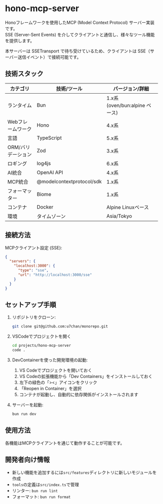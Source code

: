 # hono-mcp-server

Honoフレームワークを使用したMCP (Model Context Protocol) サーバー実装です。  
SSE (Server-Sent Events) を介してクライアントと通信し、様々なツール機能を提供します。

本サーバーは SSETransport で待ち受けているため、クライアントは SSE（サーバー送信イベント）で接続可能です。

## 技術スタック

| カテゴリ | 技術/ツール | バージョン/詳細 |
|----------------|---------------------------|------------------------------------|
| ランタイム | Bun | 1.x系 (oven/bun:alpine ベース) |
| Webフレームワーク | Hono | 4.x系 |
| 言語 | TypeScript | 5.x系 |
| ORM/バリデーション | Zod | 3.x系 |
| ロギング | log4js | 6.x系 |
| AI統合 | OpenAI API | 4.x系 |
| MCP統合 | @modelcontextprotocol/sdk | 1.x系 |
| フォーマッター | Biome | 1.x系 |
| コンテナ | Docker | Alpine Linuxベース |
| 環境 | タイムゾーン | Asia/Tokyo |

## 接続方法

MCPクライアント設定 (SSE):

```json
{
  "servers": {
    "localhost:3000": {
      "type": "sse",
      "url": "http://localhost:3000/sse"
    }
  }
}
```

## セットアップ手順

1. リポジトリをクローン:

   ```bash
   git clone git@github.com:u7chan/monorepo.git
   ```

1. VSCodeでプロジェクトを開く

   ```bash
   cd projects/hono-mcp-server
   code .
   ```

1. DevContainerを使った開発環境の起動:
   1. VS Codeでプロジェクトを開いておく
   1. VS Codeの拡張機能から「Dev Containers」をインストールしておく
   1. 左下の緑色の「><」アイコンをクリック
   1. 「Reopen in Container」を選択
   1. コンテナが起動し、自動的に依存関係がインストールされます

1. サーバーを起動:

   ```bash
   bun run dev
   ```

## 使用方法

各機能はMCPクライアントを通じて動作することが可能です。

## 開発者向け情報

- 新しい機能を追加するには`src/features`ディレクトリに新しいモジュールを作成
- `tools`の定義は`src/index.ts`で管理
- リンター: `bun run lint`
- フォーマット: `bun run format`
